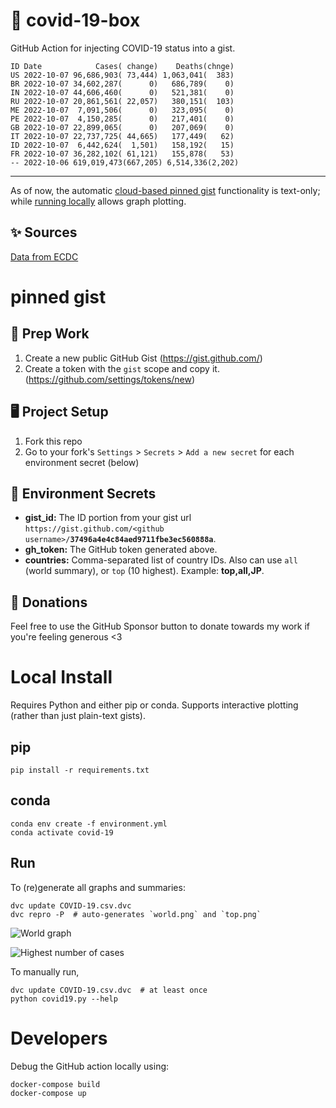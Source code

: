 # 🏥 covid-19-box

GitHub Action for injecting COVID-19 status into a gist.

```
ID Date            Cases( change)    Deaths(chnge)
US 2022-10-07 96,686,903( 73,444) 1,063,041(  383)
BR 2022-10-07 34,602,287(      0)   686,789(    0)
IN 2022-10-07 44,606,460(      0)   521,381(    0)
RU 2022-10-07 20,861,561( 22,057)   380,151(  103)
ME 2022-10-07  7,091,506(      0)   323,095(    0)
PE 2022-10-07  4,150,285(      0)   217,401(    0)
GB 2022-10-07 22,899,065(      0)   207,069(    0)
IT 2022-10-07 22,737,725( 44,665)   177,449(   62)
ID 2022-10-07  6,442,624(  1,501)   158,192(   15)
FR 2022-10-07 36,282,102( 61,121)   155,878(   53)
-- 2022-10-06 619,019,473(667,205) 6,514,336(2,202)
```

---

As of now, the automatic [cloud-based pinned gist](#pinned-gist) functionality is text-only;
while [running locally](#local-install) allows graph plotting.

## ✨ Sources

[Data from ECDC](https://www.ecdc.europa.eu/en/publications-data/download-todays-data-geographic-distribution-covid-19-cases-worldwide)

# pinned gist

## 🎒 Prep Work
1. Create a new public GitHub Gist (https://gist.github.com/)
1. Create a token with the `gist` scope and copy it. (https://github.com/settings/tokens/new)

## 🖥 Project Setup
1. Fork this repo
1. Go to your fork's `Settings` > `Secrets` > `Add a new secret` for each environment secret (below)

## 🤫 Environment Secrets
- **gist_id:** The ID portion from your gist url `https://gist.github.com/<github username>/`**`37496a4e4c84aed9711fbe3ec560888a`**.
- **gh_token:** The GitHub token generated above.
- **countries:** Comma-separated list of country IDs. Also can use `all` (world summary), or `top` (10 highest). Example: **top,all,JP**.

## 💸 Donations

Feel free to use the GitHub Sponsor button to donate towards my work if you're feeling generous <3

# Local Install

Requires Python and either pip or conda. Supports interactive plotting (rather than just plain-text gists).

## pip

```
pip install -r requirements.txt
```

## conda

```
conda env create -f environment.yml
conda activate covid-19
```

## Run

To (re)generate all graphs and summaries:

```
dvc update COVID-19.csv.dvc
dvc repro -P  # auto-generates `world.png` and `top.png`
```

![World graph](world.png)

![Highest number of cases](top.png)

To manually run,

```
dvc update COVID-19.csv.dvc  # at least once
python covid19.py --help
```

# Developers

Debug the GitHub action locally using:

```
docker-compose build
docker-compose up
```

